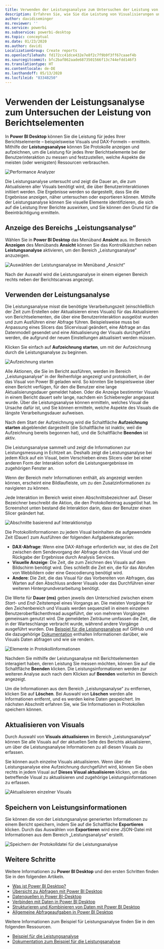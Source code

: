 ```yaml
---
title: Verwenden der Leistungsanalyse zum Untersuchen der Leistung von Berichtselementen in Power BI Desktop
description: Erfahren Sie, wie Sie die Leistung von Visualisierungen und Berichtselementen in Bezug auf Ressourcenverbrauch und Reaktionsfähigkeit ermitteln.
author: davidiseminger
ms.reviewer: ''
ms.service: powerbi
ms.subservice: powerbi-desktop
ms.topic: conceptual
ms.date: 01/23/2020
ms.author: davidi
LocalizationGroup: Create reports
ms.openlocfilehash: fd172cc41dce432e7e8f2c7f9b9f3ff67caaef4b
ms.sourcegitcommit: bfc2baf862aade6873501566f13c744efdd146f3
ms.translationtype: HT
ms.contentlocale: de-DE
ms.lasthandoff: 05/13/2020
ms.locfileid: "83348250"
---
```

# <a name="use-performance-analyzer-to-examine-report-element-performance"></a>Verwenden der Leistungsanalyse zum Untersuchen der Leistung von Berichtselementen

In **Power BI Desktop** können Sie die Leistung für jedes Ihrer Berichtselemente – beispielsweise Visuals und DAX-Formeln – ermitteln. Mithilfe der **Leistungsanalyse** können Sie Protokolle anzeigen und aufzeichnen, um die Leistung für jedes Ihrer Berichtselemente bei der Benutzerinteraktion zu messen und festzustellen, welche Aspekte die meisten (oder wenigsten) Ressourcen verbrauchen.

![Performance Analyzer](media/desktop-performance-analyzer/performance-analyzer-01.png)

Die Leistungsanalyse untersucht und zeigt die Dauer an, die zum Aktualisieren aller Visuals benötigt wird, die über Benutzerinteraktionen initiiert werden. Die Ergebnisse werden so dargestellt, dass Sie die Ergebnisse anzeigen, näher untersuchen oder exportieren können. Mithilfe der Leistungsanalyse können Sie visuelle Elemente identifizieren, die sich auf die Leistung Ihrer Berichte auswirken, und Sie können den Grund für die Beeinträchtigung ermitteln.

## <a name="displaying-the-performance-analyzer-pane"></a>Anzeige des Bereichs „Leistungsanalyse“

Wählen Sie in **Power BI Desktop** das Menüband **Ansicht** aus. Im Bereich **Anzeigen** des Menübands **Ansicht** können Sie das Kontrollkästchen neben **Leistungsanalyse** aktivieren, um den Bereich „Leistungsanalyse“ anzuzeigen.

![Auswählen der Leistungsanalyse im Menüband „Ansicht“](media/desktop-performance-analyzer/performance-analyzer-02.png)

Nach der Auswahl wird die Leistungsanalyse in einem eigenen Bereich rechts neben der Berichtscanvas angezeigt.

## <a name="using-performance-analyzer"></a>Verwenden der Leistungsanalyse

Die Leistungsanalyse misst die benötigte Verarbeitungszeit (einschließlich der Zeit zum Erstellen oder Aktualisieren eines Visuals) für das Aktualisieren von Berichtselementen, die über eine Benutzerinteraktion ausgelöst wurden und zum Ausführen einer Abfrage führen. Beispielsweise muss bei Anpassung eines Slicers das Slicervisual geändert, eine Abfrage an das Datenmodell gesendet und eine Aktualisierung der Visuals durchgeführt werden, die aufgrund der neuen Einstellungen aktualisiert werden müssen. 

Klicken Sie einfach auf **Aufzeichnung starten**, um mit der Aufzeichnung durch die Leistungsanalyse zu beginnen.

![Aufzeichnung starten](media/desktop-performance-analyzer/performance-analyzer-03.png)

Alle Aktionen, die Sie im Bericht ausführen, werden im Bereich „Leistungsanalyse“ in der Reihenfolge angezeigt und protokolliert, in der das Visual von Power BI geladen wird. So könnten Sie beispielsweise über einen Bericht verfügen, für den die Benutzer eine lange Aktualisierungsdauer gemeldet haben. Oder die Anzeige bestimmter Visuals in einem Bericht dauert sehr lange, nachdem ein Schieberegler angepasst wurde. Über die Leistungsanalyse können ermitteln, welches Visual die Ursache dafür ist, und Sie können ermitteln, welche Aspekte des Visuals die längste Verarbeitungsdauer aufweisen. 

Nach dem Start der Aufzeichnung wird die Schaltfläche **Aufzeichnung starten** abgeblendet dargestellt (die Schaltfläche ist inaktiv, weil die Aufzeichnung bereits begonnen hat), und die Schaltfläche **Beenden** ist aktiv. 

Die Leistungsanalyse sammelt und zeigt die Informationen zur Leistungsmessung in Echtzeit an. Deshalb zeigt die Leistungsanalyse bei jedem Klick auf ein Visual, beim Verschieben eines Slicers oder bei einer anderen Form der Interaktion sofort die Leistungsergebnisse im zugehörigen Fenster an.

Wenn der Bereich mehr Informationen enthält, als angezeigt werden können, erscheint eine Bildlaufleiste, um zu den Zusatzinformationen zu navigieren zu können.

Jede Interaktion im Bereich weist einen Abschnittsbezeichner auf. Dieser Bezeichner beschreibt die Aktion, die den Protokolleintrag ausgelöst hat. Im Screenshot unten bestand die Interaktion darin, dass der Benutzer einen Slicer geändert hat.

![Abschnitte basierend auf Interaktionstyp](media/desktop-performance-analyzer/performance-analyzer-04.png)

Die Protokollinformationen zu jedem Visual beinhalten die aufgewendete Zeit (Dauer) zum Ausführen der folgenden Aufgabenkategorien:

* **DAX-Abfrage**: Wenn eine DAX-Abfrage erforderlich war, ist dies die Zeit zwischen dem Sendevorgang der Abfrage durch das Visual und der Rückgabe der Ergebnisse durch Analysis Services.
* **Visuelle Anzeige**: Die Zeit, die zum Zeichnen des Visuals auf dem Bildschirm benötigt wird. Dies schließt die Zeit ein, die für das Abrufen von Webbildern oder eine Geocodierung benötigt wird. 
* **Andere**: Die Zeit, die das Visual für das Vorbereiten von Abfragen, das Warten auf den Abschluss anderer Visuals oder das Durchführen einer weiteren Hintergrundverarbeitung benötigt.

Die Werte für **Dauer (ms)** geben jeweils den Unterschied zwischen einem *Start*- und *End*-Zeitstempel eines Vorgangs an. Die meisten Vorgänge für den Zeichenbereich und Visuals werden sequenziell in einem einzelnen Benutzeroberflächenthread ausgeführt, der von mehreren Vorgängen gemeinsam genutzt wird. Die gemeldeten Zeiträume umfassen die Zeit, die in der Warteschlange verbracht wurde, während andere Vorgänge ausgeführt wurden. Das [Beispiel für die Leistungsanalyse](https://github.com/microsoft/powerbi-desktop-samples/tree/master/Performance%20Analyzer) auf GitHub und die dazugehörige [Dokumentation](https://github.com/microsoft/powerbi-desktop-samples/blob/master/Performance%20Analyzer/Power%20BI%20Performance%20Analyzer%20Export%20File%20Format.docx) enthalten Informationen darüber, wie Visuals Daten abfragen und wie sie rendern.


![Elemente in Protokollinformationen](media/desktop-performance-analyzer/performance-analyzer-06.png)

Nachdem Sie mithilfe der Leistungsanalyse mit Berichtselementen interagiert haben, deren Leistung Sie messen möchten, können Sie auf die Schaltfläche **Beenden** klicken. Die Leistungsinformationen werden zur weiteren Analyse auch nach dem Klicken auf **Beenden** weiterhin im Bereich angezeigt.

Um die Informationen aus dem Bereich „Leistungsanalyse“ zu entfernen, klicken Sie auf **Löschen**. Bei Auswahl von **Löschen** werden alle Informationen entfernt, und es werden keine Daten gespeichert. Im nächsten Abschnitt erfahren Sie, wie Sie Informationen in Protokollen speichern können. 

## <a name="refreshing-visuals"></a>Aktualisieren von Visuals

Durch Auswahl von **Visuals aktualisieren** im Bereich „Leistungsanalyse“ können Sie alle Visuals auf der aktuellen Seite des Berichts aktualisieren, um über die Leistungsanalyse Informationen zu all diesen Visuals zu erfassen.

Sie können auch einzelne Visuals aktualisieren. Wenn über die Leistungsanalyse eine Aufzeichnung durchgeführt wird, können Sie oben rechts in jedem Visual auf **Dieses Visual aktualisieren** klicken, um das betreffende Visual zu aktualisieren und zugehörige Leistungsinformationen zu erfassen.

![Aktualisieren einzelner Visuals](media/desktop-performance-analyzer/performance-analyzer-07.png)

## <a name="saving-performance-information"></a>Speichern von Leistungsinformationen

Sie können die von der Leistungsanalyse generierten Informationen zu einem Bericht speichern, indem Sie auf die Schaltfläche **Exportieren** klicken. Durch das Auswählen von **Exportieren** wird eine JSON-Datei mit Informationen aus dem Bereich „Leistungsanalyse“ erstellt. 

![Speichern der Protokolldatei für die Leistungsanalyse](media/desktop-performance-analyzer/performance-analyzer-05.png)


## <a name="next-steps"></a>Weitere Schritte
Weitere Informationen zu **Power BI Desktop** und den ersten Schritten finden Sie in den folgenden Artikeln.

* [Was ist Power BI Desktop?](../fundamentals/desktop-what-is-desktop.md)
* [Übersicht zu Abfragen mit Power BI Desktop](../transform-model/desktop-query-overview.md)
* [Datenquellen in Power BI-Desktop](../connect-data/desktop-data-sources.md)
* [Verbinden mit Daten in Power BI Desktop](../connect-data/desktop-connect-to-data.md)
* [Strukturieren und Kombinieren von Daten mit Power BI Desktop](../connect-data/desktop-shape-and-combine-data.md)
* [Allgemeine Abfrageaufgaben in Power BI Desktop](../transform-model/desktop-common-query-tasks.md)   

Weitere Informationen zum Beispiel für Leistungsanalyse finden Sie in den folgenden Ressourcen.

* [Beispiel für die Leistungsanalyse](https://github.com/microsoft/powerbi-desktop-samples/tree/master/Performance%20Analyzer)
* [Dokumentation zum Beispiel für die Leistungsanalyse](https://github.com/microsoft/powerbi-desktop-samples/blob/master/Performance%20Analyzer/Power%20BI%20Performance%20Analyzer%20Export%20File%20Format.docx)
